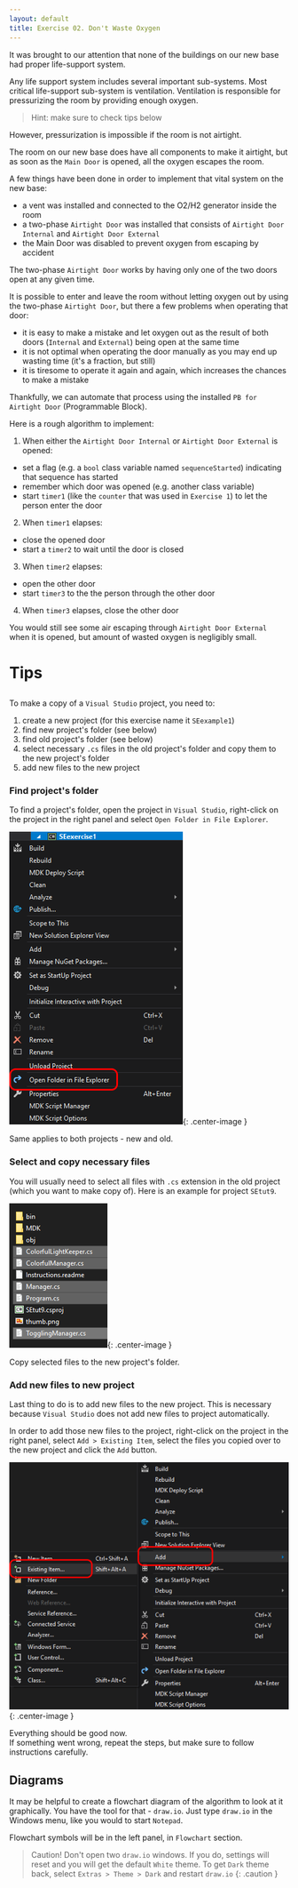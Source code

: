 ```yaml
---
layout: default
title: Exercise 02. Don't Waste Oxygen
---
```


It was brought to our attention that none of the buildings on our new base had proper life-support system.

Any life support system includes several important sub-systems.
Most critical life-support sub-system is ventilation.
Ventilation is responsible for pressurizing the room by providing enough oxygen.

> Hint: make sure to check tips below

However, pressurization is impossible if the room is not airtight.

The room on our new base does have all components to make it airtight, but as soon as the `Main Door` is opened, all the oxygen escapes the room.

A few things have been done in order to implement that vital system on the new base:
- a vent was installed and connected to the O2/H2 generator inside the room
- a two-phase `Airtight Door` was installed that consists of `Airtight Door Internal` and `Airtight Door External`
- the Main Door was disabled to prevent oxygen from escaping by accident

The two-phase `Airtight Door` works by having only one of the two doors open at any given time.

It is possible to enter and leave the room without letting oxygen out by using the two-phase `Airtight Door`, but there a few problems when operating that door:
- it is easy to make a mistake and let oxygen out as the result of both doors (`Internal` and `External`) being open at the same time
- it is not optimal when operating the door manually as you may end up wasting time (it's a fraction, but still)
- it is tiresome to operate it again and again, which increases the chances to make a mistake

Thankfully, we can automate that process using the installed `PB for Airtight Door` (Programmable Block).

Here is a rough algorithm to implement:
1. When either the `Airtight Door Internal` or `Airtight Door External` is opened:
  - set a flag (e.g. a `bool` class variable named `sequenceStarted`) indicating that sequence has started
  - remember which door was opened (e.g. another class variable)
  - start `timer1` (like the `counter` that was used in `Exercise 1`) to let the person enter the door
2. When `timer1` elapses:
  - close the opened door
  - start a `timer2` to wait until the door is closed
3. When `timer2` elapses:
  - open the other door
  - start `timer3` to the the person through the other door
4. When `timer3` elapses, close the other door

You would still see some air escaping through `Airtight Door External` when it is opened, but amount of wasted oxygen is negligibly small.

# Tips

## 

To make a copy of a `Visual Studio` project, you need to:
1. create a new project (for this exercise name it `SEexample1`)
2. find new project's folder (see below)
3. find old project's folder (see below)
4. select necessary `.cs` files in the old project's folder and copy them to the new project's folder
5. add new files to the new project

### Find project's folder

To find a project's folder, open the project in `Visual Studio`, right-click on the project in the right panel and select `Open Folder in File Explorer`.

![Open project's folder](assets/img/ex-01-open-folder-in-explorer.png){: .center-image }

Same applies to both projects - new and old.

### Select and copy necessary files

You will usually need to select all files with `.cs` extension in the old project (which you want to make copy of). Here is an example for project `SEtut9`.

![Select .cs files](assets/img/ex-01-select-files.png){: .center-image }

Copy selected files to the new project's folder.

### Add new files to new project

Last thing to do is to add new files to the new project.
This is necessary because `Visual Studio` does not add new files to project automatically.

In order to add those new files to the project, right-click on the project in the right panel, select `Add > Existing Item`, select the files you copied over to the new project and click the `Add` button.

![Add new files to the project](assets/img/ex-01-add-existing.png){: .center-image }

Everything should be good now.  
If something went wrong, repeat the steps, but make sure to follow instructions carefully.

## Diagrams

It may be helpful to create a flowchart diagram of the algorithm to look at it graphically.
You have the tool for that - `draw.io`.
Just type `draw.io` in the Windows menu, like you would to start `Notepad`.

Flowchart symbols will be in the left panel, in `Flowchart` section.

> Caution! Don't open two `draw.io` windows. If you do, settings will reset and you will get the default `White` theme. To get `Dark` theme back, select `Extras > Theme > Dark` and restart `draw.io`
{: .caution }
